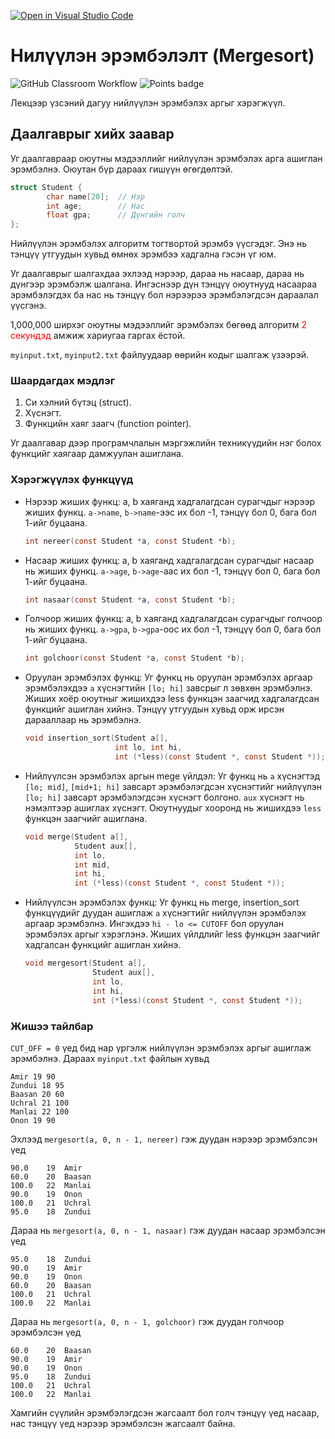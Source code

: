 [![Open in Visual Studio Code](https://classroom.github.com/assets/open-in-vscode-c66648af7eb3fe8bc4f294546bfd86ef473780cde1dea487d3c4ff354943c9ae.svg)](https://classroom.github.com/online_ide?assignment_repo_id=10355258&assignment_repo_type=AssignmentRepo)
# Нилүүлэн эрэмбэлэлт (Mergesort)
![GitHub Classroom Workflow](../../workflows/GitHub%20Classroom%20Workflow/badge.svg?branch=main) ![Points badge](../../blob/badges/.github/badges/points.svg)

Лекцээр үзсэний дагуу нийлүүлэн эрэмбэлэх аргыг хэрэгжүүл.

## Даалгаврыг хийх заавар

Уг даалгавраар оюутны мэдээллийг нийлүүлэн эрэмбэлэх арга ашиглан эрэмбэлнэ. Оюутан бүр дараах гишүүн өгөгдөлтэй.
```C
struct Student {
        char name[20];  // Нэр
        int age;        // Нас
        float gpa;      // Дүнгийн голч
};
```
Нийлүүлэн эрэмбэлэх алгоритм тогтвортой эрэмбэ үүсгэдэг. Энэ нь тэнцүү утгуудын хувьд өмнөх эрэмбээ хадгална гэсэн үг юм.

Уг даалгаврыг шалгахдаа эхлээд нэрээр, дараа нь насаар, дараа нь дүнгээр эрэмбэлж шалгана. Ингэснээр дүн тэнцүү оюутнууд насаараа эрэмбэлэгдэх ба нас нь тэнцүү бол нэрээрээ эрэмбэлэгдсэн дараалал үүсгэнэ.

1,000,000 ширхэг оюутны мэдээллийг эрэмбэлэх бөгөөд алгоритм <span style="color:red">2 секундэд</span>  амжиж хариугаа гаргах ёстой.

`myinput.txt`,  `myinput2.txt` файлуудаар өөрийн кодыг шалгаж үзээрэй.  

### Шаардагдах мэдлэг
  1. Си хэлний бүтэц (struct).
  2. Хүснэгт.
  3. Функцийн хаяг заагч (function pointer).

Уг даалгавар дээр програмчлалын мэргэжлийн техникүүдийн нэг болох функцийг хаягаар дамжуулан ашиглана.

### Хэрэгжүүлэх функцүүд

  * Нэрээр жиших функц: a, b хаяганд хадгалагдсан сурагчдыг нэрээр жиших функц. `a->name`, `b->name`-ээс их бол -1, тэнцүү бол 0, бага бол 1-ийг буцаана.
    ```C  
    int nereer(const Student *a, const Student *b);
    ```
  * Насаар жиших функц: a, b хаяганд хадгалагдсан сурагчдыг насаар нь жиших функц. `a->age`, `b->age`-аас их бол -1, тэнцүү бол 0, бага бол 1-ийг буцаана.
    ```C
    int nasaar(const Student *a, const Student *b);
    ```
  * Голчоор жиших функц: a, b хаяганд хадгалагдсан сурагчдыг голчоор  нь жиших функц. `a->gpa`, `b->gpa`-оос их бол -1, тэнцүү бол 0, бага бол 1-ийг буцаана.  
    ```C
    int golchoor(const Student *a, const Student *b);
    ```
  * Оруулан эрэмбэлэх функц: Уг функц нь оруулан эрэмбэлэх аргаар эрэмбэлэхдээ `a` хүснэгтийн `[lo; hi]` завсрыг л зөвхөн эрэмбэлнэ. Жиших хоёр оюутныг жишихдээ less функцэн заагчид хадгалагдсан функцийг ашиглан хийнэ. Тэнцүү утгуудын хувьд орж ирсэн дарааллаар нь эрэмбэлнэ.
    ```C
    void insertion_sort(Student a[], 
                        int lo, int hi,
                        int (*less)(const Student *, const Student *));
    ```

  * Нийлүүлсэн эрэмбэлэх аргын mege үйлдэл: Уг функц нь `a` хүснэгтэд `[lo; mid]`, `[mid+1; hi]` завсарт  эрэмбэлэгдсэн хүснэгтийг нийлүүлэн `[lo; hi]` завсарт эрэмбэлэгдсэн хүснэгт болгоно. `aux` хүснэгт нь нэмэлтээр ашиглах хүснэгт. Оюутнуудыг хооронд нь жишихдээ `less` функцэн заагчийг ашиглана.
    ```C
    void merge(Student a[],
               Student aux[],
               int lo,
               int mid,
               int hi,
               int (*less)(const Student *, const Student *));
    ```
  * Нийлүүлсэн эрэмбэлэх функц: Уг функц нь merge, insertion_sort функцүүдийг дуудан ашиглаж `a` хүснэгтийг нийлүүлэн эрэмбэлэх аргаар эрэмбэлнэ. Ингэхдээ `hi - lo <= CUTOFF` бол оруулан эрэмбэлэх аргыг хэрэглэнэ. Жиших үйлдлийг less функцэн заагчийг хадгалсан функцийг ашиглан хийнэ.
    ```C
    void mergesort(Student a[],
                   Student aux[],
                   int lo,
                   int hi,
                   int (*less)(const Student *, const Student *));
    ```

### Жишээ тайлбар

`CUT_OFF = 0` үед бид нар үргэлж нийлүүлэн эрэмбэлэх аргыг ашиглаж эрэмбэлнэ. Дараах `myinput.txt` файлын хувьд
```
Amir 19 90
Zundui 18 95
Baasan 20 60
Uchral 21 100
Manlai 22 100
Onon 19 90
```
Эхлээд `mergesort(a, 0, n - 1, nereer)` гэж дуудан нэрээр эрэмбэлсэн үед
```
90.0	19	Amir
60.0	20	Baasan
100.0	22	Manlai
90.0	19	Onon
100.0	21	Uchral
95.0	18	Zundui
```
Дараа нь `mergesort(a, 0, n - 1, nasaar)` гэж дуудан насаар эрэмбэлсэн үед
```
95.0	18	Zundui
90.0	19	Amir
90.0	19	Onon
60.0	20	Baasan
100.0	21	Uchral
100.0	22	Manlai
```
Дараа нь `mergesort(a, 0, n - 1, golchoor)` гэж дуудан голчоор эрэмбэлсэн үед
```
60.0	20	Baasan
90.0	19	Amir
90.0	19	Onon
95.0	18	Zundui
100.0	21	Uchral
100.0	22	Manlai
```
Хамгийн сүүлийн эрэмбэлэгдсэн жагсаалт бол голч тэнцүү үед насаар, нас тэнцүү үед нэрээр эрэмбэлсэн жагсаалт байна.
